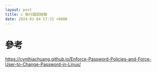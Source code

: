 ```yaml
---
layout: post
title: c 執行錯誤經驗
date: 2024-01-04 17:31 +0800
---
```


# 參考
https://cynthiachuang.github.io/Enforce-Password-Policies-and-Force-User-to-Change-Password-in-Linux/